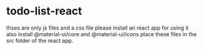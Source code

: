 # todo-list-react
thses are only js files and a css file
please install an react app for using it
also install @material-ui/core and @material-ui/icons
place these files in the src folder of the react app.
